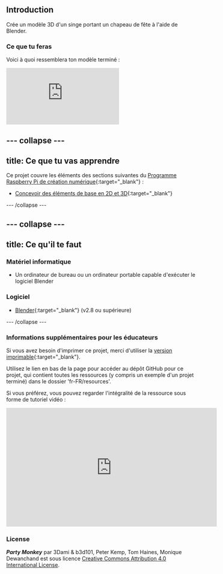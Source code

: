 ## Introduction

Crée un modèle 3D d'un singe portant un chapeau de fête à l'aide de Blender.

### Ce que tu feras

Voici à quoi ressemblera ton modèle terminé :

<div class="responsive-embed responsive-embed--video">
  <iframe class="responsive-embed__iframe" src="https://sketchfab.com/models/11edaf9b8d1b4d62b5b30b28a292df71/embed" frameborder="0" allowvr allowfullscreen mozallowfullscreen="true" webkitallowfullscreen="true"></iframe>
</div>

--- collapse ---
---
title: Ce que tu vas apprendre
---

Ce projet couvre les éléments des sections suivantes du [Programme Raspberry Pi de création numérique](http://rpf.io/curriculum){:target="_blank"} :

+ [Concevoir des éléments de base en 2D et 3D](https://curriculum.raspberrypi.org/design/creator/){:target="_blank"}

--- /collapse ---

--- collapse ---
---
title: Ce qu'il te faut
---

### Matériel informatique

+ Un ordinateur de bureau ou un ordinateur portable capable d'exécuter le logiciel Blender

### Logiciel

+ [Blender](https://www.blender.org/download/){:target="_blank"} (v2.8 ou supérieure)

--- /collapse ---

### Informations supplémentaires pour les éducateurs

Si vous avez besoin d'imprimer ce projet, merci d'utiliser la [version imprimable](https://projects.raspberrypi.org/fr-FR/projects/blender-party-monkey/print){:target="_blank"}.

Utilisez le lien en bas de la page pour accéder au dépôt GitHub pour ce projet, qui contient toutes les ressources (y compris un exemple d'un projet terminé) dans le dossier 'fr-FR/resources'.

Si vous préférez, vous pouvez regarder l'intégralité de la ressource sous forme de tutoriel vidéo : 
<iframe width="560" height="315" src="https://www.youtube.com/embed/93ux_JliBew" frameborder="0" allowfullscreen mark="crwd-mark"></iframe> 

### License

***Party Monkey*** par 3Dami & b3d101, Peter Kemp, Tom Haines, Monique Dewanchand est sous licence [Creative Commons Attribution 4.0 International License](http://creativecommons.org/licenses/by-sa/4.0/).